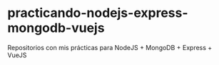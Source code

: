 # practicando-nodejs-express-mongodb-vuejs

Repositorios con mis prácticas para NodeJS + MongoDB + Express + VueJS
